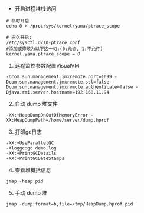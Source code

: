 - 开启进程堆栈访问
```shell
# 临时开启
echo 0 > /proc/sys/kernel/yama/ptrace_scope

# 永久开启:
/etc/sysctl.d/10-ptrace.conf
#添加或修改为以下这一句:(0:允许, 1:不允许)
kernel.yama.ptrace_scope = 0
```


1. 远程监控参数配置VisualVM
```
-Dcom.sun.management.jmxremote.port=1099 -Dcom.sun.management.jmxremote.ssl=false -Dcom.sun.management.jmxremote.authenticate=false -Djava.rmi.server.hostname=192.168.11.94
```

2. 自动 dump 堆文件
```shell
-XX:+HeapDumpOnOutOfMemoryError -XX:HeapDumpPath=/home/server/dump.hprof
```

3. 打印gc日志
```shell
-XX:+UseParallelGC
-Xloggc:gc.demo.log
-XX:+PrintGCDetails
-XX:+PrintGCDateStamps
```

4. 查看堆概括信息
```shell
jmap -heap pid
```

5. 手动 dump 堆
```shell
jmap -dump:format=b,file=/tmp/HeapDump.hprof pid
```